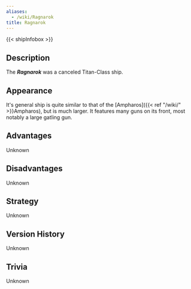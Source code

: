 ```yaml
---
aliases:
  - /wiki/Ragnarok
title: Ragnarok
---
```


{{< shipInfobox >}}

## Description

The **_Ragnarok_** was a canceled Titan-Class ship.

## Appearance

It's general ship is quite similar to that of the [Ampharos]({{< ref "/wiki/" >}}Ampharos), but is much larger. It features many guns on its front, most notably a large gatling gun.

## Advantages

Unknown

## Disadvantages

Unknown

## Strategy

Unknown

## Version History

Unknown

## Trivia

Unknown
